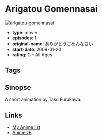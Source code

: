 # Arigatou Gomennasai

![arigatou-gomennasai](https://cdn.myanimelist.net/images/anime/2/72930.jpg)

-   **type**: movie
-   **episodes**: 1
-   **original-name**: ありがとうごめんなさい
-   **start-date**: 2009-01-20
-   **rating**: G - All Ages

## Tags

## Sinopse

A short animation by Taku Furukawa.

## Links

-   [My Anime list](https://myanimelist.net/anime/30399/Arigatou_Gomennasai)
-   [AnimeDB](http://anidb.info/perl-bin/animedb.pl?show=anime&aid=11413)
